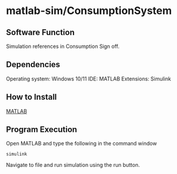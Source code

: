 # matlab-sim/ConsumptionSystem

## Software Function

Simulation references in Consumption Sign off.

## Dependencies

Operating system: Windows 10/11
IDE: MATLAB
Extensions: Simulink

## How to Install

[MATLAB](https://www.mathworks.com/help/install/install-products.html)

## Program Execution

Open MATLAB and type the following in the command window

```
simulink
```

Navigate to file and run simulation using the run button. 